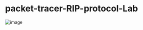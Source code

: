 # packet-tracer-RIP-protocol-Lab

![image](https://github.com/user-attachments/assets/1ef258ce-86a1-4afe-988c-5ac8c54b9c57)

